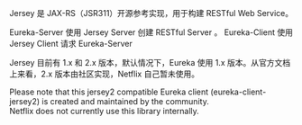 Jersey 是 JAX-RS（JSR311）开源参考实现，用于构建 RESTful Web Service。

Eureka-Server 使用 Jersey Server 创建 RESTful Server 。
Eureka-Client 使用 Jersey Client 请求 Eureka-Server 

Jersey 目前有 1.x 和 2.x 版本，默认情况下，Eureka 使用 1.x 版本。从官方文档上来看，2.x 版本由社区实现，Netflix 自己暂未使用。

Please note that this jersey2 compatible Eureka client (eureka-client-jersey2) is created and maintained by the community.  
Netflix does not currently use this library internally.